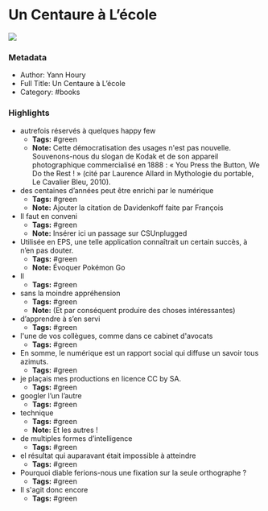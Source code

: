 # Un Centaure à L’école

![](https://is5-ssl.mzstatic.com/image/thumb/Publication30/v4/29/fa/72/29fa7223-2298-36bd-c301-732f6005622a/un-centaure-a-l-ecole.jpg/1240x1753bb.jpeg)

### Metadata

- Author: Yann Houry
- Full Title: Un Centaure à L’école
- Category: #books

### Highlights

- autrefois réservés à quelques happy few
    - **Tags:** #green
    - **Note:** Cette démocratisation des usages n'est pas nouvelle. Souvenons-nous du slogan de Kodak et de son appareil photographique commercialisé en 1888 : « You Press the Button, We Do the Rest ! » (cité par Laurence Allard in Mythologie du portable, Le Cavalier Bleu, 2010).
- des centaines d’années peut être enrichi par le numérique
    - **Tags:** #green
    - **Note:** Ajouter la citation de Davidenkoff faite par François
- Il faut en conveni
    - **Tags:** #green
    - **Note:** Insérer ici un passage sur CSUnplugged
- Utilisée en EPS, une telle application connaîtrait un certain succès, à n’en pas douter.
    - **Tags:** #green
    - **Note:** Évoquer Pokémon Go
- Il
    - **Tags:** #green
- sans la moindre appréhension
    - **Tags:** #green
    - **Note:** (Et par conséquent produire des choses intéressantes)
- d’apprendre à s’en servi
    - **Tags:** #green
- l'une de vos collègues, comme dans ce cabinet d'avocats
    - **Tags:** #green
- En somme, le numérique est un rapport social qui diffuse un savoir tous azimuts.
    - **Tags:** #green
- je plaçais mes productions en licence CC by SA.
    - **Tags:** #green
- googler l’un l’autre
    - **Tags:** #green
- technique
    - **Tags:** #green
    - **Note:** Et les autres !
- de multiples formes d’intelligence
    - **Tags:** #green
- el résultat qui auparavant était impossible à atteindre
    - **Tags:** #green
- Pourquoi diable ferions-nous une fixation sur la seule orthographe ?
    - **Tags:** #green
- Il s'agit donc encore
    - **Tags:** #green
